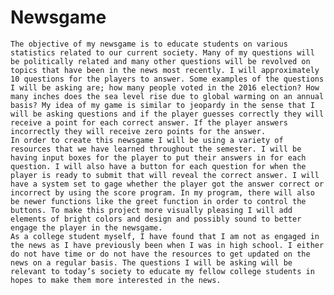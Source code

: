 # Newsgame
	The objective of my newsgame is to educate students on various statistics related to our current society. Many of my questions will be politically related and many other questions will be revolved on topics that have been in the news most recently. I will approximately 10 questions for the players to answer. Some examples of the questions I will be asking are; how many people voted in the 2016 election? How many inches does the sea level rise due to global warming on an annual basis? My idea of my game is similar to jeopardy in the sense that I will be asking questions and if the player guesses correctly they will receive a point for each correct answer. If the player answers incorrectly they will receive zero points for the answer. 
	In order to create this newsgame I will be using a variety of resources that we have learned throughout the semester. I will be having input boxes for the player to put their answers in for each question. I will also have a button for each question for when the player is ready to submit that will reveal the correct answer. I will have a system set to gage whether the player got the answer correct or incorrect by using the score program. In my program, there will also be newer functions like the greet function in order to control the buttons. To make this project more visually pleasing I will add elements of bright colors and design and possibly sound to better engage the player in the newsgame.
	As a college student myself, I have found that I am not as engaged in the news as I have previously been when I was in high school. I either do not have time or do not have the resources to get updated on the news on a regular basis. The questions I will be asking will be relevant to today’s society to educate my fellow college students in hopes to make them more interested in the news.
